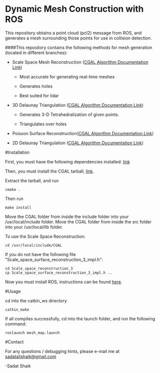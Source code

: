 # Dynamic Mesh Construction with ROS
This repository obtains a point cloud (pcl2) message from ROS, and generates a mesh surrounding those points for use in collision detection.

####This repository contains the following methods for mesh generation (located in different branches):
- Scale Space Mesh Reconstruction ([CGAL Algorithm Documentation Link](http://doc.cgal.org/latest/Scale_space_reconstruction_3/index.html))
  
  - Most accurate for generating real-time meshes
  
  - Generates holes
  
  - Best suited for lidar 
  
- 3D Delaunay Triangulation ([CGAL Algorithm Documentation Link](http://doc.cgal.org/latest/Triangulation_3/))

  - Generates 3-D Tetrahedralization of given points.
  
  - Triangulates over holes

- Poisson Surface Reconstruction([CGAL Algorithm Documentation Link](http://doc.cgal.org/latest/Surface_reconstruction_points_3/index.html))

- 2D Delaunay Triangulation ([CGAL Algorithm Documentation Link](http://doc.cgal.org/latest/Triangulation_2/))

#Installation

First, you must have the following dependencies installed: [link](http://doc.cgal.org/latest/Manual/installation.html#secessential3rdpartysoftware) 

Then, you must install the CGAL tarball, [link](https://gforge.inria.fr/frs/?group_id=52&release_id=9274).

Extract the tarball, and run 
```
cmake .
```

Then run
```
make install
```

Move the CGAL folder from inside the include folder into your /usr/local/include folder.
Move the CGAL folder from inside the src folder into your /usr/local/lib folder.

To use the Scale Space Reconstruction:

```
cd /usr/local/include/CGAL
```

If you do not have the following file "Scale_space_surface_reconstruction_3_impl.h":
```
cd Scale_space_reconstruction_3
cp Scale_space_surface_reconstruction_3_impl.h ..
```

Now you must install ROS, instructions can be found [here](http://wiki.ros.org/indigo/Installation/Ubuntu).

#Usage

cd into the catkin_ws directory

```
catkin_make
```

If all compiles successfully, cd into the launch folder, and run the following command:

```
roslaunch mesh_map.launch
```

#Contact

For any questions / debugging hints, please e-mail me at sadatalishaik@gmail.com

-Sadat Shaik


